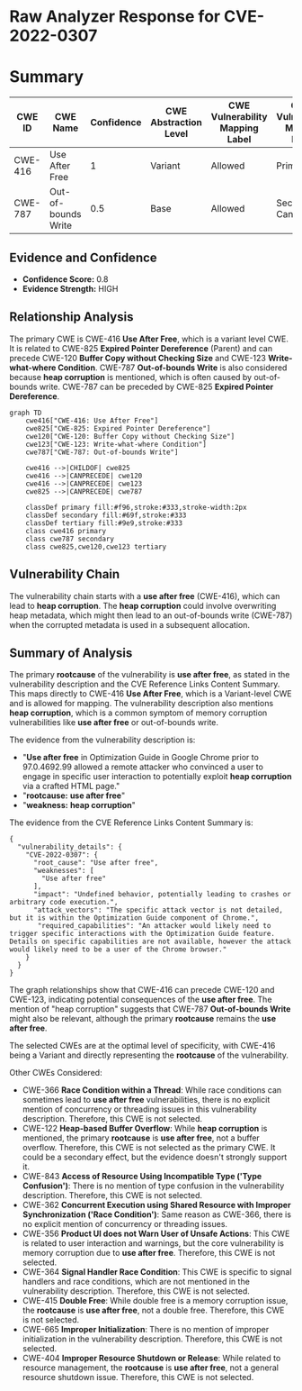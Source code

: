 # Raw Analyzer Response for CVE-2022-0307

# Summary
| CWE ID | CWE Name | Confidence | CWE Abstraction Level | CWE Vulnerability Mapping Label | CWE-Vulnerability Mapping Notes |
|---|---|---|---|---|---|
| CWE-416 | Use After Free | 1 | Variant | Allowed | Primary CWE |
| CWE-787 | Out-of-bounds Write | 0.5 | Base | Allowed | Secondary Candidate |

## Evidence and Confidence

*   **Confidence Score:** 0.8
*   **Evidence Strength:** HIGH

## Relationship Analysis
The primary CWE is CWE-416 **Use After Free**, which is a variant level CWE. It is related to CWE-825 **Expired Pointer Dereference** (Parent) and can precede CWE-120 **Buffer Copy without Checking Size** and CWE-123 **Write-what-where Condition**. CWE-787 **Out-of-bounds Write** is also considered because **heap corruption** is mentioned, which is often caused by out-of-bounds write. CWE-787 can be preceded by CWE-825 **Expired Pointer Dereference**.

```mermaid
graph TD
    cwe416["CWE-416: Use After Free"]
    cwe825["CWE-825: Expired Pointer Dereference"]
    cwe120["CWE-120: Buffer Copy without Checking Size"]
    cwe123["CWE-123: Write-what-where Condition"]
    cwe787["CWE-787: Out-of-bounds Write"]
    
    cwe416 -->|CHILDOF| cwe825
    cwe416 -->|CANPRECEDE| cwe120
    cwe416 -->|CANPRECEDE| cwe123
    cwe825 -->|CANPRECEDE| cwe787

    classDef primary fill:#f96,stroke:#333,stroke-width:2px
    classDef secondary fill:#69f,stroke:#333
    classDef tertiary fill:#9e9,stroke:#333
    class cwe416 primary
    class cwe787 secondary
    class cwe825,cwe120,cwe123 tertiary
```

## Vulnerability Chain
The vulnerability chain starts with a **use after free** (CWE-416), which can lead to **heap corruption**. The **heap corruption** could involve overwriting heap metadata, which might then lead to an out-of-bounds write (CWE-787) when the corrupted metadata is used in a subsequent allocation.

## Summary of Analysis
The primary **rootcause** of the vulnerability is **use after free**, as stated in the vulnerability description and the CVE Reference Links Content Summary. This maps directly to CWE-416 **Use After Free**, which is a Variant-level CWE and is allowed for mapping. The vulnerability description also mentions **heap corruption**, which is a common symptom of memory corruption vulnerabilities like **use after free** or out-of-bounds write.

The evidence from the vulnerability description is:
*   "**Use after free** in Optimization Guide in Google Chrome prior to 97.0.4692.99 allowed a remote attacker who convinced a user to engage in specific user interaction to potentially exploit **heap corruption** via a crafted HTML page."
*   "**rootcause:** **use after free**"
*   "**weakness:** **heap corruption**"

The evidence from the CVE Reference Links Content Summary is:
```
{
  "vulnerability_details": {
    "CVE-2022-0307": {
      "root_cause": "Use after free",
      "weaknesses": [
        "Use after free"
      ],
      "impact": "Undefined behavior, potentially leading to crashes or arbitrary code execution.",
      "attack_vectors": "The specific attack vector is not detailed, but it is within the Optimization Guide component of Chrome.",
       "required_capabilities": "An attacker would likely need to trigger specific interactions with the Optimization Guide feature. Details on specific capabilities are not available, however the attack would likely need to be a user of the Chrome browser."
    }
  }
}
```

The graph relationships show that CWE-416 can precede CWE-120 and CWE-123, indicating potential consequences of the **use after free**. The mention of "heap corruption" suggests that CWE-787 **Out-of-bounds Write** might also be relevant, although the primary **rootcause** remains the **use after free**.

The selected CWEs are at the optimal level of specificity, with CWE-416 being a Variant and directly representing the **rootcause** of the vulnerability.

Other CWEs Considered:

*   CWE-366 **Race Condition within a Thread**: While race conditions can sometimes lead to **use after free** vulnerabilities, there is no explicit mention of concurrency or threading issues in this vulnerability description. Therefore, this CWE is not selected.
*   CWE-122 **Heap-based Buffer Overflow**: While **heap corruption** is mentioned, the primary **rootcause** is **use after free**, not a buffer overflow. Therefore, this CWE is not selected as the primary CWE. It could be a secondary effect, but the evidence doesn't strongly support it.
*   CWE-843 **Access of Resource Using Incompatible Type ('Type Confusion')**: There is no mention of type confusion in the vulnerability description. Therefore, this CWE is not selected.
*   CWE-362 **Concurrent Execution using Shared Resource with Improper Synchronization ('Race Condition')**: Same reason as CWE-366, there is no explicit mention of concurrency or threading issues.
*   CWE-356 **Product UI does not Warn User of Unsafe Actions**: This CWE is related to user interaction and warnings, but the core vulnerability is memory corruption due to **use after free**. Therefore, this CWE is not selected.
*   CWE-364 **Signal Handler Race Condition**: This CWE is specific to signal handlers and race conditions, which are not mentioned in the vulnerability description. Therefore, this CWE is not selected.
*   CWE-415 **Double Free**: While double free is a memory corruption issue, the **rootcause** is **use after free**, not a double free. Therefore, this CWE is not selected.
*   CWE-665 **Improper Initialization**: There is no mention of improper initialization in the vulnerability description. Therefore, this CWE is not selected.
*   CWE-404 **Improper Resource Shutdown or Release**: While related to resource management, the **rootcause** is **use after free**, not a general resource shutdown issue. Therefore, this CWE is not selected.